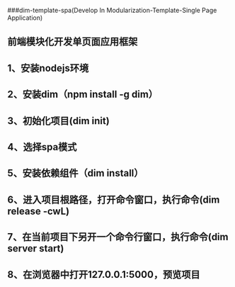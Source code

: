 ###dim-template-spa(Develop In Modularization-Template-Single Page Application)

前端模块化开发单页面应用框架
-------------
1、安装nodejs环境
-------------
2、安装dim（npm install -g dim）
-------------
3、初始化项目(dim init)
-------------
4、选择spa模式
-------------
5、安装依赖组件（dim install）
-------------
6、进入项目根路径，打开命令窗口，执行命令(dim release -cwL)
-------------
7、在当前项目下另开一个命令行窗口，执行命令(dim server start)
-------------
8、在浏览器中打开127.0.0.1:5000，预览项目
-------------
